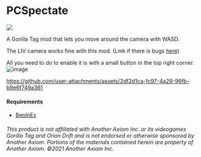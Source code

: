 # PCSpectate
<a href="https://github.com/defaultuser0-nerd/PCSpectate/releases"><img src="https://img.shields.io/github/downloads/defaultuser0-nerd/PCSpectate/total.svg?style=for-the-badge"></a>

A Gorilla Tag mod that lets you move around the camera with WASD.

The LIV camera works fine with this mod. (Lmk if there is bugs [here](<https://github.com/defaultuser0-nerd/PCSpectate/issues>))

All you need to do to enable it is with a small button in the top right corner.
![image](https://github.com/user-attachments/assets/14ef0da7-51ea-4a39-8fad-9ece5d422ed5)

https://github.com/user-attachments/assets/2df2d1ca-fc97-4a29-96fb-b9e6f749a361

#### **Requirements**
 - [BepInEx](<https://github.com/BepInEx/BepInEx/releases/latest>)

###### This product is not affiliated with Another Axiom Inc. or its videogames Gorilla Tag and Orion Drift and is not endorsed or otherwise sponsored by Another Axiom. Portions of the materials contained herein are property of Another Axiom. ©2021 Another Axiom Inc.
